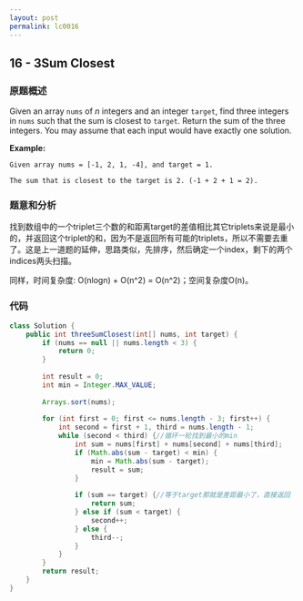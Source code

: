 ```yaml
---
layout: post
permalink: lc0016
---
```


## 16 - 3Sum Closest

### 原题概述

Given an array `nums` of _n_ integers and an integer `target`, find three integers in `nums` such that the sum is closest to `target`. Return the sum of the three integers. You may assume that each input would have exactly one solution.

**Example:**

```text
Given array nums = [-1, 2, 1, -4], and target = 1.

The sum that is closest to the target is 2. (-1 + 2 + 1 = 2).
```

### 题意和分析

找到数组中的一个triplet三个数的和距离target的差值相比其它triplets来说是最小的，并返回这个triplet的和，因为不是返回所有可能的triplets，所以不需要去重了。这是上一道题的延伸，思路类似，先排序，然后确定一个index，剩下的两个indices两头扫描。

 同样，时间复杂度: O\(nlogn\) + O\(n^2\) = O\(n^2\)；空间复杂度O\(n\)。

### 代码

```java
class Solution {
    public int threeSumClosest(int[] nums, int target) {
        if (nums == null || nums.length < 3) {
            return 0;
        }
        
        int result = 0; 
        int min = Integer.MAX_VALUE;
        
        Arrays.sort(nums);
        
        for (int first = 0; first <= nums.length - 3; first++) {
            int second = first + 1, third = nums.length - 1;
            while (second < third) {//循环一轮找到最小的min
                int sum = nums[first] + nums[second] + nums[third];
                if (Math.abs(sum - target) < min) {
                    min = Math.abs(sum - target);
                    result = sum;
                }
                
                if (sum == target) {//等于target那就是差距最小了，直接返回
                    return sum;
                } else if (sum < target) {
                    second++;
                } else {
                    third--;
                }
            }
        }
        return result;
    }
}
```